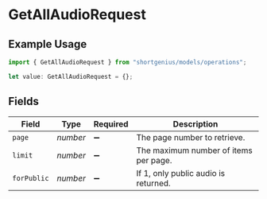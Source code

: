 # GetAllAudioRequest

## Example Usage

```typescript
import { GetAllAudioRequest } from "shortgenius/models/operations";

let value: GetAllAudioRequest = {};
```

## Fields

| Field                                 | Type                                  | Required                              | Description                           |
| ------------------------------------- | ------------------------------------- | ------------------------------------- | ------------------------------------- |
| `page`                                | *number*                              | :heavy_minus_sign:                    | The page number to retrieve.          |
| `limit`                               | *number*                              | :heavy_minus_sign:                    | The maximum number of items per page. |
| `forPublic`                           | *number*                              | :heavy_minus_sign:                    | If 1, only public audio is returned.  |